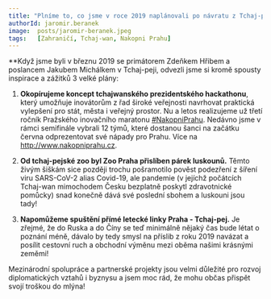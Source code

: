 ```yaml
---
title: "Plníme to, co jsme v roce 2019 naplánovali po návratu z Tchaj-peje"
authorId: jaromir.beranek
image: 	posts/jaromir-beranek.jpeg
tags:   [Zahraničí, Tchaj-wan, Nakopni Prahu]
---
```


**Když jsme byli v březnu 2019 se primátorem Zdeňkem Hřibem a poslancem Jakubem Michálkem v Tchaj-peji, odvezli jsme si kromě spousty inspirace a zážitků 3 velké plány:

1) **Okopírujeme koncept tchajwanského prezidentského hackathonu**, který umožňuje inovátorům z řad široké veřejnosti navrhovat praktická vylepšení pro stát, města i veřejný prostor. Nu a letos realizujeme už třetí ročník Pražského inovačního maratonu [#NakopniPrahu](https://praha.pirati.cz/aktuality/stitky/nakopni-prahu/). Nedávno jsme v rámci semifinále vybrali 12 týmů, které dostanou šanci na začátku června odprezentovat své nápady pro Prahu. Více na http://www.nakopniprahu.cz.

2) **Od tchaj-pejské zoo byl Zoo Praha přislíben párek luskounů.** Těmto živým šiškám sice později trochu pošramotilo pověst podezření z šíření viru SARS-CoV-2 alias Covid-19, ale pandemie (v jejíchž počátcích Tchaj-wan mimochodem Česku bezplatně poskytl zdravotnické pomůcky) snad konečně dává své poslední sbohem a luskouni jsou tady!

3) **Napomůžeme spuštění přímé letecké linky Praha - Tchaj-pej.** Je zřejmé, že do Ruska a do Číny se teď minimálně nějaký čas bude létat o poznání méně, dávalo by tedy smysl na příslib z roku 2019 navázat a posílit cestovní ruch a obchodní výměnu mezi oběma našimi krásnými zeměmi!

Mezinárodní spolupráce a partnerské projekty jsou velmi důležité pro rozvoj diplomatických vztahů i byznysu a jsem moc rád, že mohu občas přispět svojí troškou do mlýna!
